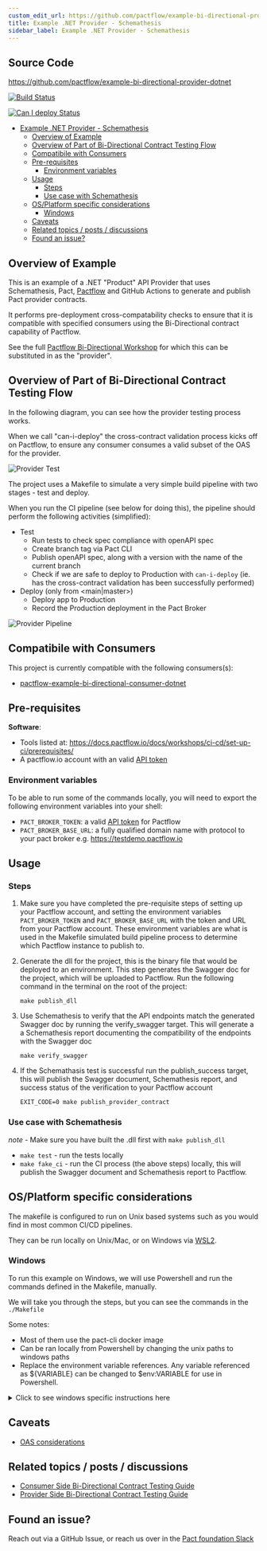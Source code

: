 ```yaml
---
custom_edit_url: https://github.com/pactflow/example-bi-directional-provider-dotnet/edit/main/README.md
title: Example .NET Provider - Schemathesis
sidebar_label: Example .NET Provider - Schemathesis
---
```


<!-- This file has been synced from the pactflow/example-bi-directional-provider-dotnet repository. Please do not edit it directly. The URL of the source file can be found in the custom_edit_url value above -->

## Source Code

https://github.com/pactflow/example-bi-directional-provider-dotnet


<!-- Build Badge -->

[![Build Status](https://github.com/pactflow/example-bi-directional-provider-dotnet/actions/workflows/build.yml/badge.svg)](https://github.com/pactflow/example-bi-directional-provider-dotnet/actions)

<!-- Can I Deploy Badge -->

[![Can I deploy Status](https://testdemo.pactflow.io/pacticipants/pactflow-example-bi-directional-provider-dotnet/branches/main/latest-version/can-i-deploy/to-environment/production/badge.svg)](https://testdemo.pactflow.io/pacticipants/pactflow-example-bi-directional-provider-dotnet/branches/main/latest-version/can-i-deploy/to-environment/production/badge)

- [Example .NET Provider - Schemathesis](#example-net-provider---schemathesis)
  - [Overview of Example](#overview-of-example)
  - [Overview of Part of Bi-Directional Contract Testing Flow](#overview-of-part-of-bi-directional-contract-testing-flow)
  - [Compatibile with Consumers](#compatibile-with-consumers)
  - [Pre-requisites](#pre-requisites)
    - [Environment variables](#environment-variables)
  - [Usage](#usage)
    - [Steps](#steps)
    - [Use case with Schemathesis](#use-case-with-schemathesis)
  - [OS/Platform specific considerations](#osplatform-specific-considerations)
    - [Windows](#windows)
  - [Caveats](#caveats)
  - [Related topics / posts / discussions](#related-topics--posts--discussions)
  - [Found an issue?](#found-an-issue)

## Overview of Example

<!-- Provider Overview -->

This is an example of a .NET "Product" API Provider that uses Schemathesis, Pact, [Pactflow](https://pactflow.io) and GitHub Actions to generate and publish Pact provider contracts.

It performs pre-deployment cross-compatability checks to ensure that it is compatible with specified consumers using the Bi-Directional contract capability of Pactflow.

<!-- General -->

See the full [Pactflow Bi-Directional Workshop](https://docs.pactflow.io/docs/workshops/bi-directional-contract-testing) for which this can be substituted in as the "provider".

## Overview of Part of Bi-Directional Contract Testing Flow

<!-- Provider Overview -->

In the following diagram, you can see how the provider testing process works.

When we call "can-i-deploy" the cross-contract validation process kicks off on Pactflow, to ensure any consumer consumes a valid subset of the OAS for the provider.

![Provider Test](https://raw.githubusercontent.com/pactflow/example-bi-directional-provider-dotnet/main/docs/provider-scope.png)

The project uses a Makefile to simulate a very simple build pipeline with two stages - test and deploy.

When you run the CI pipeline (see below for doing this), the pipeline should perform the following activities (simplified):

* Test
  * Run tests to check spec compliance with openAPI spec
  * Create branch tag via Pact CLI
  * Publish openAPI spec, along with a version with the name of the current branch
  * Check if we are safe to deploy to Production with `can-i-deploy` (ie. has the cross-contract validation has been successfully performed)
* Deploy (only from <main|master>)
  * Deploy app to Production
  * Record the Production deployment in the Pact Broker

![Provider Pipeline](https://raw.githubusercontent.com/pactflow/example-bi-directional-provider-dotnet/main/docs/provider-pipeline.png)


## Compatibile with Consumers

<!-- Consumer Compatability -->

This project is currently compatible with the following consumers(s):

<!-- * [pactflow-example-bi-directional-consumer-nock](https://github.com/pactflow/example-bi-directional-consumer-nock)
* [pactflow-example-bi-directional-consumer-msw](https://github.com/pactflow/example-bi-directional-consumer-msw)
* [pactflow-example-bi-directional-consumer-wiremock](https://github.com/pactflow/example-bi-directional-consumer-wiremock)
* [pactflow-example-bi-directional-consumer-mountebank](https://github.com/pactflow/example-bi-directional-consumer-mountebank) -->
* [pactflow-example-bi-directional-consumer-dotnet](https://github.com/pactflow/example-bi-directional-consumer-dotnet)

<!-- See [Environment variables](#environment-variables) on how to set these up -->

  
## Pre-requisites

**Software**:

- Tools listed at: https://docs.pactflow.io/docs/workshops/ci-cd/set-up-ci/prerequisites/
- A pactflow.io account with an valid [API token](https://docs.pactflow.io/docs/getting-started/#configuring-your-api-token)

### Environment variables

To be able to run some of the commands locally, you will need to export the following environment variables into your shell:

- `PACT_BROKER_TOKEN`: a valid [API token](https://docs.pactflow.io/docs/getting-started/#configuring-your-api-token) for Pactflow
- `PACT_BROKER_BASE_URL`: a fully qualified domain name with protocol to your pact broker e.g. https://testdemo.pactflow.io
  
## Usage

### Steps

  1. Make sure you have completed the pre-requisite steps of setting up your Pactflow account, and setting the environment variables `PACT_BROKER_TOKEN` and `PACT_BROKER_BASE_URL` with the token and URL from your Pactflow account. These environment variables are what is used in the Makefile simulated build pipeline process to determine which Pactflow instance to publish to.

  2. Generate the dll for the project, this is the binary file that would be deployed to an environment. This step generates the Swagger doc for the project, which will be uploaded to Pactflow. Run the following command in the terminal on the root of the project:

      `make publish_dll`

  3. Use Schemathesis to verify that the API endpoints match the generated Swagger doc by running the verify_swagger target. This will generate a a Schemathesis report documenting the compatibility of the endpoints with the Swagger doc

      `make verify_swagger`

  4. If the Schemathasis test is successful run the publish_success target, this will publish the Swagger document, Schemathesis report, and success status of the verification to your Pactflow account

      `EXIT_CODE=0 make publish_provider_contract`

### Use case with Schemathesis

_note_ - Make sure you have built the .dll first with `make publish_dll`

* `make test` - run the tests locally
* `make fake_ci` - run the CI process (the above steps) locally, this will publish the Swagger document and Schemathesis report to Pactflow.

## OS/Platform specific considerations

The makefile is configured to run on Unix based systems such as you would find in most common CI/CD pipelines. 

They can be run locally on Unix/Mac, or on Windows via [WSL2](https://docs.microsoft.com/en-us/windows/wsl/install). 

### Windows 

To run this example on Windows, we will use Powershell and run the commands defined in the Makefile, manually.

We will take you through the steps, but you can see the commands in the `./Makefile`

Some notes:

* Most of them use the pact-cli docker image
* Can be ran locally from Powershell by changing the unix paths to windows paths
* Replace the environment variable references. Any variable referenced as ${VARIABLE} can be changed to $env:VARIABLE for use in Powershell.

<details>
  <summary>Click to see windows specific instructions here</summary>


  1. Publish the example in Visual Studio, or by using the dotnet CLI to run `dotnet publish` in the same directory as the example solution. This will generate a .dll and also generates the swagger doc.

  2. Next we can use Schemathesis to test the API against our generated swagger doc. Start the example project in Visual Studio or via dotnet cli from the project root:

      ```
      dotnet run --project .\example-bi-directional-provider-dotnet
      ```
      In powershell in the root directory (you'll need a new window if you are using dotnet CLI to run the app) use docker run to perform the Schemathesis test. This will check the API implements the swagger doc accurately and output the results to report.txt. Once this is generated the API can be shut down again

      ```
      docker run --net="host" schemathesis/schemathesis:stable run --stateful=links --checks all http://host.docker.internal:9000/swagger/v1/swagger.json > report.txt
      ```

  3. Now that the Swagger doc is generated and verified the contract can be published to Pactflow. The easiest way to do this via windows is using our standalone tools. See [here](https://docs.pactflow.io/docs/bi-directional-contract-testing/contracts/oas#publishing-the-provider-contract--results-to-pactflow) for cross platform instructions.

  4. Check can-i-deploy to see if your provider contract is compatible with current consumers. 
   
   In Powershell 
   
   * set the environment variable $env:PACTICIPANT to the name of the provider in the url for step 3.
   
  5. Set the environment variable $env:GIT_COMMIT to the same thing as in step 3.

      This tells pactflow which provider contract and version to perform the can-i-deploy check on.
      
       Run the can-i-deploy check using the pact-cli docker container:

      ```
      docker run --rm -v <path_to_project_root>:<path_to_project_root> -e PACT_BROKER_BASE_URL -e PACT_BROKER_TOKEN pactfoundation/pact-cli broker can-i-deploy --pacticipant $env:PACTICIPANT --version $env:GIT_COMMIT --to-environment production
      ```

</details>


## Caveats

- [OAS considerations](https://docs.pactflow.io/docs/bi-directional-contract-testing/contracts/oas#considerations)

## Related topics / posts / discussions

- [Consumer Side Bi-Directional Contract Testing Guide](https://docs.pactflow.io/docs/bi-directional-contract-testing/consumer)
- [Provider Side Bi-Directional Contract Testing Guide](https://docs.pactflow.io/docs/bi-directional-contract-testing/provider)

## Found an issue?

Reach out via a GitHub Issue, or reach us over in the [Pact foundation Slack](https://slack.pact.io)
